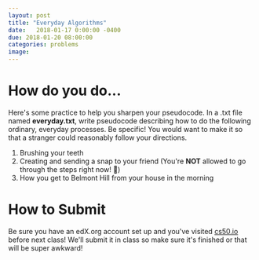 ```yaml
---
layout: post
title: "Everyday Algorithms"
date:   2018-01-17 0:00:00 -0400
due: 2018-01-20 08:00:00
categories: problems
image:
---
```


# How do you do...

Here's some practice to help you sharpen your pseudocode. In a .txt file named **everyday.txt**, write pseudocode describing how to do the following ordinary, everyday processes. Be specific! You would want to make it so that a stranger could reasonably follow your directions.

1. Brushing your teeth
2. Creating and sending a snap to your friend (You're **NOT** allowed to go through the steps right now! 👀)
3. How you get to Belmont Hill from your house in the morning

# How to Submit

Be sure you have an edX.org account set up and you've visited [cs50.io](cs50.io) before next class! We'll submit it in class so make sure it's finished or that will be super awkward!
